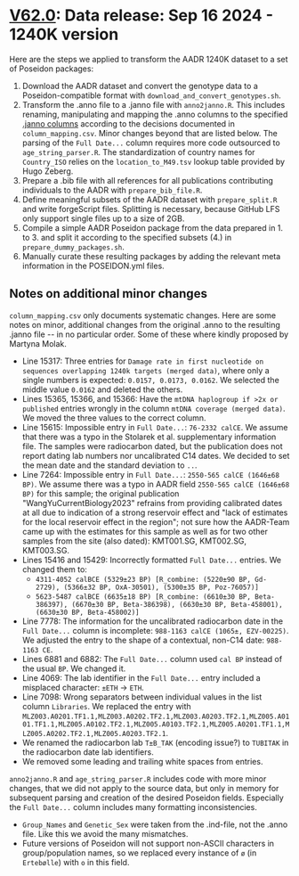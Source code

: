 # [V62.0](https://dataverse.harvard.edu/dataset.xhtml?persistentId=doi:10.7910/DVN/FFIDCW): Data release: Sep 16 2024 - 1240K version

Here are the steps we applied to transform the AADR 1240K dataset to a set of Poseidon packages:

1. Download the AADR dataset and convert the genotype data to a Poseidon-compatible format with `download_and_convert_genotypes.sh`.
2. Transform the .anno file to a .janno file with `anno2janno.R`. This includes renaming, manipulating and mapping the .anno columns to the specified [.janno columns](https://poseidon-framework.github.io/#/janno_details) according to the decisions documented in `column_mapping.csv`. Minor changes beyond that are listed below. The parsing of the `Full Date...` column requires more code outsourced to `age_string_parser.R`. The standardization of country names for `Country_ISO` relies on the `location_to_M49.tsv` lookup table provided by Hugo Zeberg.
3. Prepare a .bib file with all references for all publications contributing individuals to the AADR with `prepare_bib_file.R`.
4. Define meaningful subsets of the AADR dataset with `prepare_split.R` and write forgeScript files. Splitting is necessary, because GitHub LFS only support single files up to a size of 2GB.
5. Compile a simple AADR Poseidon package from the data prepared in 1. to 3. and split it according to the specified subsets (4.) in `prepare_dummy_packages.sh`.
6. Manually curate these resulting packages by adding the relevant meta information in the POSEIDON.yml files.

## Notes on additional minor changes

`column_mapping.csv` only documents systematic changes. Here are some notes on minor, additional changes from the original .anno to the resulting .janno file -- in no particular order. Some of these where kindly proposed by Martyna Molak.

- Line 15317: Three entries for `Damage rate in first nucleotide on sequences overlapping 1240k targets (merged data)`, where only a single numbers is expected: `0.0157, 0.0173, 0.0162`. We selected the middle value `0.0162` and deleted the others.
- Lines 15365, 15366, and 15366: Have the `mtDNA haplogroup if >2x or published` entries wrongly in the column `mtDNA coverage (merged data)`. We moved the three values to the correct column.
- Line 15615: Impossible entry in `Full Date...`: `76-2332 calCE`. We assume that there was a typo in the Stolarek et al. supplementary information file. The samples were radiocarbon dated, but the publication does not report dating lab numbers nor uncalibrated C14 dates. We decided to set the mean date and the standard deviation to `..`.
- Line 7264: Impossible entry in `Full Date...`: `2550-565 calCE (1646±68 BP)`. We assume there was a typo in AADR field `2550-565 calCE (1646±68 BP)` for this sample; the original publication "WangYuCurrentBiology2023" refrains from providing calibrated dates at all due to indication of a strong reservoir effect and "lack of estimates for the local reservoir effect in the region"; not sure how the AADR-Team came up with the estimates for this sample as well as for two other samples from the site (also dated): KMT001.SG, KMT002.SG, KMT003.SG.
- Lines 15416 and 15429: Incorrectly formatted `Full Date...` entries. We changed them to:
  - `4311-4052 calBCE (5329±23 BP) [R_combine: (5220±90 BP, Gd-2729), (5366±32 BP, OxA-30501), (5300±35 BP, Poz-76057)]`
  - `5623-5487 calBCE (6635±18 BP) [R_combine: (6610±30 BP, Beta-386397), (6670±30 BP, Beta-386398), (6630±30 BP, Beta-458001), (6630±30 BP, Beta-458002)]`
- Line 7778: The information for the uncalibrated radiocarbon date in the `Full Date...` column is incomplete: `988-1163 calCE (1065±, EZV-00225)`. We adjusted the entry to the shape of a contextual, non-C14 date: `988-1163 CE`.
- Lines 6881 and 6882: The `Full Date...` column used `cal BP` instead of the usual `BP`. We changed it.
- Line 4069: The lab identifier in the `Full Date...` entry included a misplaced character: `±ETH` -> `ETH`.
- Line 7098: Wrong separators between individual values in the list column `Libraries`. We replaced the entry with `MLZ003.A0201.TF1.1,MLZ003.A0202.TF2.1,MLZ003.A0203.TF2.1,MLZ005.A0101.TF1.1,MLZ005.A0102.TF2.1,MLZ005.A0103.TF2.1,MLZ005.A0201.TF1.1,MLZ005.A0202.TF2.1,MLZ005.A0203.TF2.1`.
- We renamed the radiocarbon lab `T±B_TAK` (encoding issue?) to `TUBITAK` in the radiocarbon date lab identifiers.
- We removed some leading and trailing white spaces from entries.

`anno2janno.R` and `age_string_parser.R` includes code with more minor changes, that we did not apply to the source data, but only in memory for subsequent parsing and creation of the desired Poseidon fields. Especially the `Full Date...` column includes many formatting inconsistencies.

- `Group_Names` and `Genetic_Sex` were taken from the .ind-file, not the .anno file. Like this we avoid the many mismatches.
- Future versions of Poseidon will not support non-ASCII characters in group/population names, so we replaced every instance of `ø` (in `Ertebølle`) with `o` in this field.
